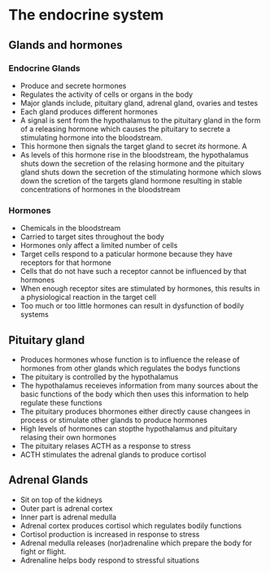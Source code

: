 # The endocrine system

## Glands and hormones

### Endocrine Glands
- Produce and secrete hormones
- Regulates the activity of cells or organs in the body
- Major glands include, pituitary gland, adrenal gland, ovaries and testes
- Each gland produces different hormones
- A signal is sent from the hypothalamus to the pituitary gland in the form of a releasing hormone which causes the pituitary to secrete a stimulating hormone into the bloodstream.
- This hormone then signals the target gland to secret *its* hormone. A
- As levels of this hormone rise in the bloodstream, the hypothalamus shuts down the secretion of the relasing hormone and the pituitary gland shuts down the secretion of the stimulating hormone which slows down the scretion of the targets gland hormone resulting in stable concentrations of hormones in the bloodstream

### Hormones
- Chemicals in the bloodstream
- Carried to target sites throughout the body
- Hormones only affect a limited number of cells
- Target cells respond to a paticular hormone because they have receptors for that hormone
- Cells that do not have such a receptor cannot be influenced by that hormones
- When enough receptor sites are stimulated by hormones, this results in a physiological reaction in the target cell
- Too much or too little hormones can result in dysfunction of bodily systems


## Pituitary gland
- Produces hormones whose function is to influence the release of hormones from other glands which regulates the bodys functions
- The pituitary is controlled by the hypothalamus
- The hypothalamus receieves information from many sources about the basic functions of the body which then uses this information to help regulate these functions
- The pituitary produces bhormones either directly cause changees in process or stimulate other glands to produce hormones
- High levels of hormones can stopthe hypothalamus and pituitary relasing their own hormones
- The pituitary relases ACTH as a response to stress
- ACTH stimulates the adrenal glands to produce cortisol

## Adrenal Glands
- Sit on top of the kidneys
- Outer part is adrenal cortex
- Inner part is adrenal medulla
- Adrenal cortex produces cortisol which regulates bodily functions
- Cortisol production is increased in response to stress
- Adrenal medulla releases (nor)adrenaline which prepare the body for fight or flight.
- Adrenaline helps body respond to stressful situations
